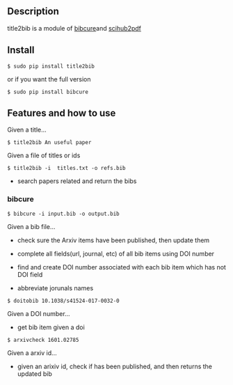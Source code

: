 ## Description

title2bib is a module of [bibcure](https://github.com/bibcure/bibcure)and [scihub2pdf](https://github.com/bibcure/scihub2pdf)


## Install

```
$ sudo pip install title2bib
```

or if you want the full version

```
$ sudo pip install bibcure
```

## Features and how to use


Given a title...

```
$ title2bib An useful paper
```

Given a file of titles or ids

```
$ title2bib -i  titles.txt -o refs.bib
```

* search papers related and return the bibs


### bibcure

```
$ bibcure -i input.bib -o output.bib
```

Given a bib file...

* check sure the Arxiv items have been published, then update them

* complete all fields(url, journal, etc) of all bib items using DOI number

* find and create DOI number associated with each bib item which has not
DOI field

* abbreviate jorunals names

```
$ doitobib 10.1038/s41524-017-0032-0
```

Given a DOI number...

* get bib item given a doi



```
$ arxivcheck 1601.02785
```

Given a arxiv id...

* given an arixiv id, check if has been published, and then returns the updated bib

